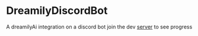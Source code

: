 # DreamilyDiscordBot
A dreamilyAi integration on a discord bot
join the dev [server](https://discord.gg/PntGpNerCN) to see progress 